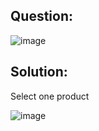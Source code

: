 ## Question:

![image](https://github.com/Nifalnasar/Portswigger-Labs/assets/141356053/f9558c61-b29b-47e5-b72b-9013d7bfae9b)

## Solution:

Select one product

![image](https://github.com/Nifalnasar/Portswigger-Labs/assets/141356053/69df37d2-1c2a-4d63-9f63-6e6196f50137)
